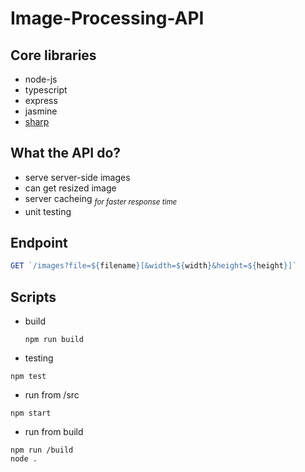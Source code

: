 # Image-Processing-API
## Core libraries 
- node-js
- typescript
- express
- jasmine
- [sharp](https://www.npmjs.com/package/sharp)

## What the API do?
- serve server-side images
- can get resized image
- server cacheing <sub> _for faster response time_ </sub>
- unit testing

## Endpoint
```ts
GET `/images?file=${filename}[&width=${width}&height=${height}]`
```
## Scripts
- build 
  ```
  npm run build
  ```
- testing
```
npm test
```
- run from /src
```
npm start
```
- run from build
```
npm run /build
node .
```

